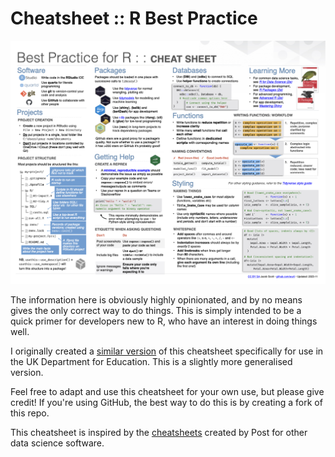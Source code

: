 # Cheatsheet :: R Best Practice

[![](cheatsheet.jpg)](cheatsheet.pdf)

The information here is obviously highly opinionated, and by no means gives
the only correct way to do things. This is simply intended to be a quick primer
for developers new to R, who have an interest in doing things well.

I originally created a 
[similar version](https://dfe-r-community.github.io/posts/2023-03-14-best-practice-essentials/) 
of this cheatsheet specifically for use in the UK Department for Education. This
is a slightly more generalised version.

Feel free to adapt and use this cheatsheet for your own use, but please give 
credit! If you're using GitHub, the best way to do this is by creating a 
fork of this repo.

This cheatsheet is inspired by the
[cheatsheets](https://github.com/rstudio/cheatsheets) created by Post for other
data science software. 
